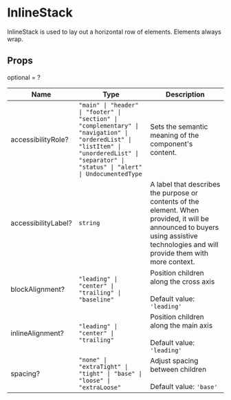 # InlineStack

InlineStack is used to lay out a horizontal row of elements. Elements always wrap.

## Props
optional = ?

| Name | Type | Description |
| --- | --- | --- |
| accessibilityRole? | <code>"main" &#124; "header" &#124; "footer" &#124; "section" &#124; "complementary" &#124; "navigation" &#124; "orderedList" &#124; "listItem" &#124; "unorderedList" &#124; "separator" &#124; "status" &#124; "alert" &#124; UndocumentedType</code> | Sets the semantic meaning of the component's content.  |
| accessibilityLabel? | <code>string</code> | A label that describes the purpose or contents of the element. When provided, it will be announced to buyers using assistive technologies and will provide them with more context.  |
| blockAlignment? | <code>"leading" &#124; "center" &#124; "trailing" &#124; "baseline"</code> | Position children along the cross axis<br /><br />Default value: <code>'leading'</code> |
| inlineAlignment? | <code>"leading" &#124; "center" &#124; "trailing"</code> | Position children along the main axis<br /><br />Default value: <code>'leading'</code> |
| spacing? | <code>"none" &#124; "extraTight" &#124; "tight" &#124; "base" &#124; "loose" &#124; "extraLoose"</code> | Adjust spacing between children<br /><br />Default value: <code>'base'</code> |